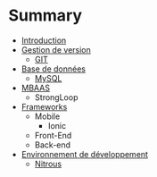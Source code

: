 # Summary

* [Introduction](README.md)
* [Gestion de version](version-control/README.md)
   * [GIT](version-control/git.md)
* [Base de données](db/README.md)
   * [MySQL](db/mysql.md)
* [MBAAS](mbaas/README.md)
   * StrongLoop
* [Frameworks](dev-frameworks/README.md)
   * Mobile
       * Ionic
   * Front-End
   * Back-end
* [Environnement de développement](dev-env/README.md)
   * [Nitrous](dev-env/nitrous.md)

